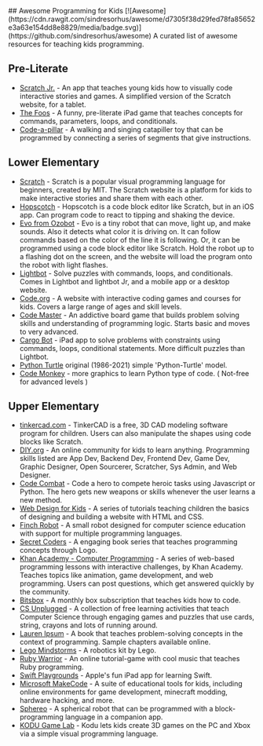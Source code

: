 <div class="github-widget" data-repo="HollyAdele/awesome-programming-for-kids"></div>
## Awesome Programming for Kids [![Awesome](https://cdn.rawgit.com/sindresorhus/awesome/d7305f38d29fed78fa85652e3a63e154dd8e8829/media/badge.svg)](https://github.com/sindresorhus/awesome)
A curated list of awesome resources for teaching kids programming. 


## Pre-Literate
* [Scratch Jr.](https://www.scratchjr.org/) - An app that teaches young kids how to visually code interactive stories and games. A simplified version of the Scratch website, for a tablet. 
* [The Foos](https://itunes.apple.com/app/id923441570) - A funny, pre-literate iPad game that teaches concepts for commands, parameters, loops, and conditionals. 
* [Code-a-pillar](https://www.fisher-price.com/en-us/product/think-learn-code-a-pillar-twist-gfp25) - A walking and singing catapiller toy that can be programmed by connecting a series of segments that give instructions.

## Lower Elementary 
* [Scratch](https://scratch.mit.edu/) - Scratch is a popular visual programming language for beginners, created by MIT. The Scratch website is a platform for kids to make interactive stories and share them with each other.
* [Hopscotch](https://www.gethopscotch.com/) - Hopscotch is a code block editor like Scratch, but in an iOS app. Can program code to react to tipping and shaking the device. 
* [Evo from Ozobot](https://ozoblockly.com/editor?lang=en&robot=evo&mode=2) - Evo is a tiny robot that can move, light up, and make sounds. Also it detects what color it is driving on. It can follow commands based on the color of the line it is following. Or, it can be programmed using a code block editor like Scratch. Hold the robot up to a flashing dot on the screen, and the website will load the program onto the robot with light flashes. 
* [Lightbot](https://lightbot.com/) - Solve puzzles with commands, loops, and conditionals. Comes in Lightbot and lightbot Jr, and a mobile app or a desktop website.   
* [Code.org](https://studio.code.org/) - A website with interactive coding games and courses for kids. Covers a large range of ages and skill levels.
* [Code Master](https://www.thinkfun.com/products/code-master/) - An addictive board game that builds problem solving skills and understanding of programming logic. Starts basic and moves to very advanced. 
* [Cargo Bot](https://itunes.apple.com/us/app/cargo-bot/id519690804?mt=8) - iPad app to solve problems with constraints using commands, loops, conditional statements. More difficult puzzles than Lightbot.
* [Python Turtle](https://github.com/PythonTurtle/PythonTurtle) original (1986-2021) simple 'Python-Turtle' model.
* [Code Monkey](https://app.codemonkey.com/users/sign_up/student/age) - more graphics to learn Python type of code. ( Not-free for advanced levels )


## Upper Elementary
* [tinkercad.com](https://www.tinkercad.com/things?type=codeblocks&view_mode=default) - TinkerCAD is a free, 3D CAD modeling software program for children. Users can also manipulate the shapes using code blocks like Scratch.
* [DIY.org](https://diy.org/skills) - An online community for kids to learn anything.  Programming skills listed are App Dev, Backend Dev, Frontend Dev, Game Dev, Graphic Designer, Open Sourcerer, Scratcher, Sys Admin, and Web Designer. 
* [Code Combat](https://codecombat.com/) - Code a hero to compete heroic tasks using Javascript or Python. The hero gets new weapons or skills whenever the user learns a new method. 
* [Web Design for Kids](https://webdesign.tutsplus.com/series/web-design-for-kids--cms-823) - A series of tutorials teaching children the basics of designing and building a website with HTML and CSS.
* [Finch Robot](https://www.birdbraintechnologies.com/finch2/) - A small robot designed for computer science education with support for multiple programming languages.
* [Secret Coders](http://www.secret-coders.com/buy-the-books/) - A engaging book series that teaches programming concepts through Logo. 
* [Khan Academy - Computer Programming](https://www.khanacademy.org/computing/computer-programming) - A series of web-based programming lessons with interactive challenges, by Khan Academy. Teaches topics like animation, game development, and web programming.  Users can post questions, which get answered quickly by the community.  
* [Bitsbox](https://bitsbox.com/) - A monthly box subscription that teaches kids how to code.
* [CS Unplugged](http://csunplugged.org/) - A collection of free learning activities that teach Computer Science through engaging games and puzzles that use cards, string, crayons and lots of running around.
* [Lauren Ipsum](http://laurenipsum.org/) - A book that teaches problem-solving concepts in the context of programming.  Sample chapters available online.
* [Lego Mindstorms](http://www.lego.com/en-us/mindstorms/?domainredir=mindstorms.lego.com) - A robotics kit by Lego.
* [Ruby Warrior](https://www.bloc.io/ruby-warrior#/) - An online tutorial-game with cool music that teaches Ruby programming.
* [Swift Playgrounds](http://www.apple.com/swift/playgrounds/) - Apple's fun iPad app for learning Swift.
* [Microsoft MakeCode](https://www.microsoft.com/en-us/makecode) - A suite of educational tools for kids, including online environments for game development, minecraft modding, hardware hacking, and more.
* [Sphereo](https://sphero.com/products/mini-at-home-learning-kit) - A spherical robot that can be programmed with a block-programming language in a companion app.
* [KODU Game Lab](https://www.kodugamelab.com/) - Kodu lets kids create 3D games on the PC and Xbox via a simple visual programming language.